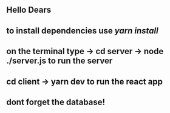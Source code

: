 ## Hello Dears ##

## to install dependencies use *yarn install* ##

## on the terminal type -> cd server -> node ./server.js to run the server ##

## cd client -> yarn dev **to run the react app** ##

## dont forget the database! ##
